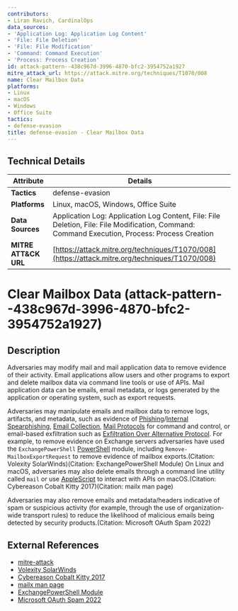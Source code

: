 ```yaml
---
contributors:
- Liran Ravich, CardinalOps
data_sources:
- 'Application Log: Application Log Content'
- 'File: File Deletion'
- 'File: File Modification'
- 'Command: Command Execution'
- 'Process: Process Creation'
id: attack-pattern--438c967d-3996-4870-bfc2-3954752a1927
mitre_attack_url: https://attack.mitre.org/techniques/T1070/008
name: Clear Mailbox Data
platforms:
- Linux
- macOS
- Windows
- Office Suite
tactics:
- defense-evasion
title: defense-evasion - Clear Mailbox Data
---
```


## Technical Details

| Attribute | Details |
|-----------|----------|
| **Tactics** | defense-evasion |
| **Platforms** | Linux, macOS, Windows, Office Suite |
| **Data Sources** | Application Log: Application Log Content, File: File Deletion, File: File Modification, Command: Command Execution, Process: Process Creation |
| **MITRE ATT&CK URL** | [https://attack.mitre.org/techniques/T1070/008](https://attack.mitre.org/techniques/T1070/008) |

# Clear Mailbox Data (attack-pattern--438c967d-3996-4870-bfc2-3954752a1927)

## Description
Adversaries may modify mail and mail application data to remove evidence of their activity. Email applications allow users and other programs to export and delete mailbox data via command line tools or use of APIs. Mail application data can be emails, email metadata, or logs generated by the application or operating system, such as export requests. 

Adversaries may manipulate emails and mailbox data to remove logs, artifacts, and metadata, such as evidence of [Phishing](https://attack.mitre.org/techniques/T1566)/[Internal Spearphishing](https://attack.mitre.org/techniques/T1534), [Email Collection](https://attack.mitre.org/techniques/T1114), [Mail Protocols](https://attack.mitre.org/techniques/T1071/003) for command and control, or email-based exfiltration such as [Exfiltration Over Alternative Protocol](https://attack.mitre.org/techniques/T1048). For example, to remove evidence on Exchange servers adversaries have used the <code>ExchangePowerShell</code> [PowerShell](https://attack.mitre.org/techniques/T1059/001) module, including <code>Remove-MailboxExportRequest</code> to remove evidence of mailbox exports.(Citation: Volexity SolarWinds)(Citation: ExchangePowerShell Module) On Linux and macOS, adversaries may also delete emails through a command line utility called <code>mail</code>  or use [AppleScript](https://attack.mitre.org/techniques/T1059/002) to interact with APIs on macOS.(Citation: Cybereason Cobalt Kitty 2017)(Citation: mailx man page)

Adversaries may also remove emails and metadata/headers indicative of spam or suspicious activity (for example, through the use of organization-wide transport rules) to reduce the likelihood of malicious emails being detected by security products.(Citation: Microsoft OAuth Spam 2022)

## External References
- [mitre-attack](https://attack.mitre.org/techniques/T1070/008)
- [Volexity SolarWinds](https://www.volexity.com/blog/2020/12/14/dark-halo-leverages-solarwinds-compromise-to-breach-organizations/)
- [Cybereason Cobalt Kitty 2017](https://cdn2.hubspot.net/hubfs/3354902/Cybereason%20Labs%20Analysis%20Operation%20Cobalt%20Kitty.pdf)
- [mailx man page](https://man7.org/linux/man-pages/man1/mailx.1p.html)
- [ExchangePowerShell Module](https://docs.microsoft.com/en-us/powershell/module/exchange/?view=exchange-ps#mailboxes)
- [Microsoft OAuth Spam 2022](https://www.microsoft.com/en-us/security/blog/2022/09/22/malicious-oauth-applications-used-to-compromise-email-servers-and-spread-spam/)
